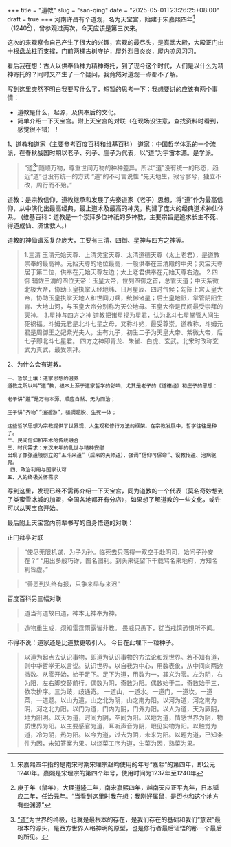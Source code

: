 +++
title = "道教"
slug = "san-qing"
date = "2025-05-01T23:26:25+08:00"
draft = true
+++ 
河南许昌有个道观，名为天宝宫，始建于宋嘉熙四年[^1]（1240[^2]），曾参观过两次，今天应该是第三次来。

这次的来观察令自己产生了很大的兴趣，宫观的最尽头，是真武大殿，大殿正门由十根盘龙柱而支撑，门前两棵古树守护，屋外烈日炎炎，屋内凉风习习。

看后我在想：古人以供奉仙神为精神寄托，到了现今这个时代，人们是以什么为精神寄托的？同时又产生了一个疑问，我竟然对道观一点都不了解。

写到这里突然不明白我要写什么了，短暂的思考一下：我想要讲的应该有两个事情：
- 道教是什么，起源，及供奉后的文化。
- 简单介绍一下天宝宫。附上天宝宫的对联（在现场没注意，查找资料时看到，感觉很不错）！

1、道教和道家（主要参考百度百科和维基百科）
道家：中国哲学体系的一个流派，在春秋战国时期以老子、列子、庄子为代表，以“道”为宇宙本源。是学派。
>“道[^3]”随顺万物，尊重世间万物的种种差异。所以“道”没有统一的形态，趋近“道”也没有统一的方式
> “道”的不可言说性  “先天地生，寂兮寥兮，独立不改，周行而不殆。”

道教：是宗教信仰，道教继承和发展了先秦道家（老子）思想，将“道”作为最高信仰，从中演化出最高经典，最上道术及最高的神灵，构建了庞大的经典道术神仙体系。
(维基百科：道教是一个崇拜多位神祇的多神教，主要宗旨是追求长生不死、得道成仙、济世救人。)

道教的神仙谱系复杂庞大，主要有三清、四御、星神与四方之神等。
> 1.三清
玉清元始天尊、上清灵宝天尊、太清道德天尊（太上老君），是道教崇奉的最高神。元始天尊的地位最高，一般供奉在三清殿的中央；灵宝天尊居于第二位，供奉在元始天尊左边；太上老君供奉在元始天尊右边。
>2.四御
辅佐三清的四位天帝：玉皇大帝，位列四御之首，总管天道；中天紫微北极大帝，协助玉皇执掌天经地纬、日月星辰、四时气候；勾陈上宫天皇大帝，协助玉皇执掌天地人和世间刀兵，统御诸星；后土皇地祇，掌管阴阳生育、大地山河，与玉皇大帝分别称为天公地母。玉皇大帝是民间最受崇拜的天神。
> 3.星神与四方之神
道教把诸星视为星君，认为北斗七星掌管人间生死祸福。斗姆元君是北斗七星之母，又称斗姥，最受尊崇。道教称，斗姆元君是周御王之妃紫光夫人，生有九子，初生二子为天皇大帝、紫微大帝，后七子即北斗七星君。
四方之神即青龙、朱雀、白虎、玄武。北宋时改称玄武为真武，最受崇拜。

2、为什么会有道教。
```
一、哲学土壤：道家思想的滋养
道教之所以叫“道”教，根本上源于道家哲学的影响，尤其是老子的《道德经》和庄子的思想：

老子讲“道”是万物本源、顺应自然、无为而治；

庄子讲“齐物”“逍遥游”，强调超脱、生死一体；

这些哲学思想为宗教提供了世界观、人生观和修行方法的框架。在宗教发展中，哲学往往是种子。
二、民间信仰和巫术的传统融合
三、时代需求：东汉末年的乱世与精神安慰
出现了像张道陵创立的“五斗米道”（后来的天师道），强调“信仰可保命”、设教传道、治病驱鬼。
 四、政治利用与国家认可
五、人的终极关怀需求
```

写到这里，发现已经不需再介绍一下天宝宫，同为道教的一个代表（莫名奇妙想到了类蜜雪冰城的加盟，全国各地都开有分店），如果想了解道教的一些文化，或许可以从天宝宫开始。

最后附上天宝宫内前辈书写的自身悟道的对联：

正门拜亭对联
>“使尽无限机谋，为子为孙。临死去只落得一双空手赴阴司，始问子孙安在？”
>“用出多般巧诈，图名图利。到头来徒留下千载骂名来地府，方知名利皆虚。”

>‌“善恶到头终有报，只争来早与来迟”

百度百科另三幅对联
>道当有道故曰道，神本无神奉为神。

>造物重生成，须知雷霆雨露皆非教。
>畏威只愚下，犹当戒慎恐惧所不闻。

<!--虽不信奉什么，三清祖师，文字叙述，多有冒犯，请谅解。-->

不得不说：道家还是比道教更吸引人。
今日在此埋下一粒种子。

[^1]: ‌宋嘉熙四年‌指的是南宋时期宋理宗赵昀使用的年号“嘉熙”的第四年，即公元1240年。嘉熙是宋理宗的第四个年号，使用时间为1237年至1240年‌

[^2]: 庚子年（鼠年），大理道隆二年，南宋嘉熙四年，越南天应正平九年，日本延应二年，任治元年。“当看到这里时我在想：我刚好属鼠，是否也和这个地方有些渊源”
[^3]: [“道”](https://baike.baidu.com/item/%E9%81%93/3919554?fromModule=lemma_inlink)为世界的终极，也就是最根本的存在，是我们存在的基础和我们“意识”最根本的源头，是西方世界人格神明的原型，也是修行者最后证悟的那一个最后的所见。
> 以道为起点去认识事物，即道为认识事物的方法论和观世界。若不知有道，则中华哲学无以言说。认识世界，以自我为中心，用数表象，从中间向两边擞数。从零开始，始于足下。足下为道，用数为一，其义为零。左为阴，右为阳，左右脚交替前行。偶数为阴，奇数为阳。偶数始于二，奇数始于三，依次排序。三为歧，歧通奇。
一道山，一道水。一道门，一道坎。一道菜，一道题。以山为道，山之北为阴，山之南为阳。以河为道，河之南为阴，河之北为阳。以门为道，门内为阴，门外为阳。以人为道，天为厥阴，地为阳明。以天为道，时间为阴，空间为阳。以地为道，情感世界为阴，物质世界为阳。以主要感官为道，耳听声音为阴，眼见实物为阳。以触觉为道，冷为阴，热为阳。以今为道，过去为阴，未来为阳。以题为道，已知条件为因，未知答案为果。以烧菜工序为道，生菜为因，熟菜为果。
